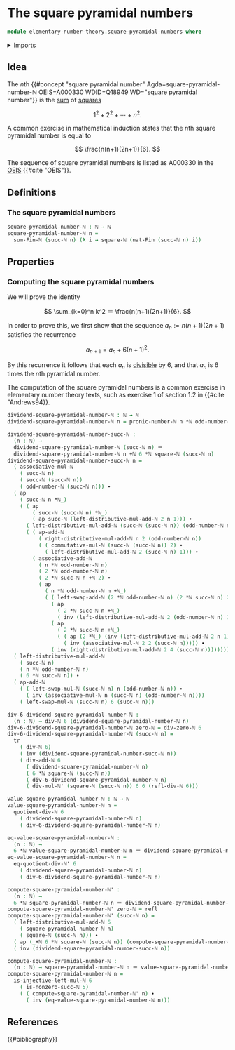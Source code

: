 # The square pyramidal numbers

```agda
module elementary-number-theory.square-pyramidal-numbers where
```

<details><summary>Imports</summary>

```agda
open import elementary-number-theory.addition-natural-numbers
open import elementary-number-theory.divisibility-natural-numbers
open import elementary-number-theory.multiplication-natural-numbers
open import elementary-number-theory.natural-numbers
open import elementary-number-theory.parity-natural-numbers
open import elementary-number-theory.pronic-numbers
open import elementary-number-theory.squares-natural-numbers
open import elementary-number-theory.sums-of-natural-numbers

open import foundation.action-on-identifications-functions
open import foundation.identity-types
open import foundation.transport-along-identifications

open import univalent-combinatorics.standard-finite-types
```

</details>

## Idea

The $n$th {{#concept "square pyramidal number" Agda=square-pyramidal-number-ℕ OEIS=A000330 WDID=Q18949 WD="square pyramidal number"}} is the [sum](elementary-number-theory.sums-of-natural-numbers.md) of [squares](elementary-number-theory.squares-natural-numbers.md)

$$
  1^2 + 2^2 + \cdots + n^2.
$$

A common exercise in mathematical induction states that the $n$th square pyramidal number is equal to

$$
  \frac{n(n+1)(2n+1)}{6}.
$$

The sequence of square pyramidal numbers is listed as A000330 in the [OEIS](literature.oeis.md) {{#cite "OEIS"}}.

## Definitions

### The square pyramidal numbers

```agda
square-pyramidal-number-ℕ : ℕ → ℕ
square-pyramidal-number-ℕ n =
  sum-Fin-ℕ (succ-ℕ n) (λ i → square-ℕ (nat-Fin (succ-ℕ n) i))
```

## Properties

### Computing the square pyramidal numbers

We will prove the identity

$$
  \sum_{k=0}^n k^2 ＝ \frac{n(n+1)(2n+1)}{6}.
$$

In order to prove this, we first show that the sequence $a_n := n(n+1)(2n+1)$ satisfies the recurrence

$$
  a_{n+1} = a_n + 6(n+1)^2.
$$

By this recurrence it follows that each $a_n$ is [divisible](elementary-number-theory.divisibility-natural-numbers.md) by $6$, and that $a_n$ is $6$ times the $n$th pyramidal number.

The computation of the square pyramidal numbers is a common exercise in elementary number theory texts, such as exercise 1 of section 1.2 in {{#cite "Andrews94}}.

```agda
dividend-square-pyramidal-number-ℕ : ℕ → ℕ
dividend-square-pyramidal-number-ℕ n = pronic-number-ℕ n *ℕ odd-number-ℕ n

dividend-square-pyramidal-number-succ-ℕ :
  (n : ℕ) →
  dividend-square-pyramidal-number-ℕ (succ-ℕ n) ＝
  dividend-square-pyramidal-number-ℕ n +ℕ 6 *ℕ square-ℕ (succ-ℕ n)
dividend-square-pyramidal-number-succ-ℕ n =
  ( associative-mul-ℕ
    ( succ-ℕ n)
    ( succ-ℕ (succ-ℕ n))
    ( odd-number-ℕ (succ-ℕ n))) ∙
  ( ap
    ( succ-ℕ n *ℕ_)
    ( ( ap
        ( succ-ℕ (succ-ℕ n) *ℕ_)
        ( ap succ-ℕ (left-distributive-mul-add-ℕ 2 n 1))) ∙
      ( left-distributive-mul-add-ℕ (succ-ℕ (succ-ℕ n)) (odd-number-ℕ n) 2) ∙
      ( ( ap-add-ℕ
          ( right-distributive-mul-add-ℕ n 2 (odd-number-ℕ n))
          ( ( commutative-mul-ℕ (succ-ℕ (succ-ℕ n)) 2) ∙
            ( left-distributive-mul-add-ℕ 2 (succ-ℕ n) 1))) ∙
        ( associative-add-ℕ
          ( n *ℕ odd-number-ℕ n)
          ( 2 *ℕ odd-number-ℕ n)
          ( 2 *ℕ succ-ℕ n +ℕ 2) ∙
          ( ap
            ( n *ℕ odd-number-ℕ n +ℕ_)
            ( ( left-swap-add-ℕ (2 *ℕ odd-number-ℕ n) (2 *ℕ succ-ℕ n) 2) ∙
              ( ap
                ( 2 *ℕ succ-ℕ n +ℕ_)
                ( inv (left-distributive-mul-add-ℕ 2 (odd-number-ℕ n) 1))) ∙
              ( ap
                ( 2 *ℕ succ-ℕ n +ℕ_)
                ( ( ap (2 *ℕ_) (inv (left-distributive-mul-add-ℕ 2 n 1))) ∙
                  ( inv (associative-mul-ℕ 2 2 (succ-ℕ n))))) ∙
              ( inv (right-distributive-mul-add-ℕ 2 4 (succ-ℕ n))))))))) ∙
  ( left-distributive-mul-add-ℕ
    ( succ-ℕ n)
    ( n *ℕ odd-number-ℕ n)
    ( 6 *ℕ succ-ℕ n)) ∙
  ( ap-add-ℕ
    ( ( left-swap-mul-ℕ (succ-ℕ n) n (odd-number-ℕ n)) ∙
      ( inv (associative-mul-ℕ n (succ-ℕ n) (odd-number-ℕ n))))
    ( left-swap-mul-ℕ (succ-ℕ n) 6 (succ-ℕ n)))

div-6-dividend-square-pyramidal-number-ℕ :
  (n : ℕ) → div-ℕ 6 (dividend-square-pyramidal-number-ℕ n)
div-6-dividend-square-pyramidal-number-ℕ zero-ℕ = div-zero-ℕ 6
div-6-dividend-square-pyramidal-number-ℕ (succ-ℕ n) =
  tr
    ( div-ℕ 6)
    ( inv (dividend-square-pyramidal-number-succ-ℕ n))
    ( div-add-ℕ 6
      ( dividend-square-pyramidal-number-ℕ n)
      ( 6 *ℕ square-ℕ (succ-ℕ n))
      ( div-6-dividend-square-pyramidal-number-ℕ n)
      ( div-mul-ℕ' (square-ℕ (succ-ℕ n)) 6 6 (refl-div-ℕ 6)))

value-square-pyramidal-number-ℕ : ℕ → ℕ
value-square-pyramidal-number-ℕ n =
  quotient-div-ℕ 6
    ( dividend-square-pyramidal-number-ℕ n)
    ( div-6-dividend-square-pyramidal-number-ℕ n)

eq-value-square-pyramidal-number-ℕ :
  (n : ℕ) →
  6 *ℕ value-square-pyramidal-number-ℕ n ＝ dividend-square-pyramidal-number-ℕ n
eq-value-square-pyramidal-number-ℕ n =
  eq-quotient-div-ℕ' 6
    ( dividend-square-pyramidal-number-ℕ n)
    ( div-6-dividend-square-pyramidal-number-ℕ n)

compute-square-pyramidal-number-ℕ' :
  (n : ℕ) →
  6 *ℕ square-pyramidal-number-ℕ n ＝ dividend-square-pyramidal-number-ℕ n
compute-square-pyramidal-number-ℕ' zero-ℕ = refl
compute-square-pyramidal-number-ℕ' (succ-ℕ n) =
  ( left-distributive-mul-add-ℕ 6
    ( square-pyramidal-number-ℕ n)
    ( square-ℕ (succ-ℕ n))) ∙
  ( ap (_+ℕ 6 *ℕ square-ℕ (succ-ℕ n)) (compute-square-pyramidal-number-ℕ' n)) ∙
  ( inv (dividend-square-pyramidal-number-succ-ℕ n))

compute-square-pyramidal-number-ℕ :
  (n : ℕ) → square-pyramidal-number-ℕ n ＝ value-square-pyramidal-number-ℕ n
compute-square-pyramidal-number-ℕ n =
  is-injective-left-mul-ℕ 6
    ( is-nonzero-succ-ℕ 5)
    ( ( compute-square-pyramidal-number-ℕ' n) ∙
      ( inv (eq-value-square-pyramidal-number-ℕ n)))
```

## References

{{#bibliography}}
